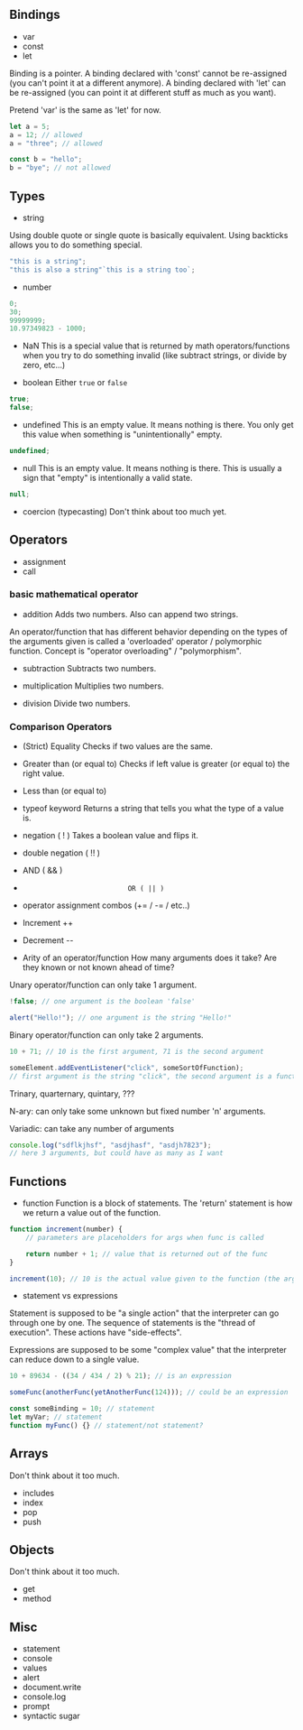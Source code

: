## Bindings

-   var
-   const
-   let

Binding is a pointer. A binding declared with 'const' cannot be re-assigned (you can't point it at a different anymore). A binding declared with 'let' can be re-assigned (you can point it at different stuff as much as you want).

Pretend 'var' is the same as 'let' for now.

```js
let a = 5;
a = 12; // allowed
a = "three"; // allowed

const b = "hello";
b = "bye"; // not allowed
```

## Types

-   string

Using double quote or single quote is basically equivalent. Using backticks allows you to do something special.

```js
"this is a string";
"this is also a string"`this is a string too`;
```

-   number

```js
0;
30;
99999999;
10.97349823 - 1000;
```

-   NaN
    This is a special value that is returned by math operators/functions when you try to do something invalid (like subtract strings, or divide by zero, etc...)

-   boolean
    Either `true` or `false`

```js
true;
false;
```

-   undefined
    This is an empty value. It means nothing is there. You only get this value when something is "unintentionally" empty.

```js
undefined;
```

-   null
    This is an empty value. It means nothing is there. This is usually a sign that "empty" is intentionally a valid state.

```js
null;
```

-   coercion (typecasting)
    Don't think about too much yet.

## Operators

-   assignment
-   call

### basic mathematical operator

-   addition
    Adds two numbers. Also can append two strings.

An operator/function that has different behavior depending on the types of the arguments given is called a 'overloaded' operator / polymorphic function. Concept is "operator overloading" / "polymorphism".

-   subtraction
    Subtracts two numbers.

-   multiplication
    Multiplies two numbers.

-   division
    Divide two numbers.

### Comparison Operators

-   (Strict) Equality
    Checks if two values are the same.

-   Greater than (or equal to)
    Checks if left value is greater (or equal to) the right value.

-   Less than (or equal to)

-   typeof keyword
    Returns a string that tells you what the type of a value is.

-   negation ( ! )
    Takes a boolean value and flips it.

-   double negation ( !! )

-   AND ( && )

-                               OR ( || )

-   operator assignment combos (+= / -= / etc..)
-   Increment ++
-   Decrement --

-   Arity of an operator/function
    How many arguments does it take? Are they known or not known ahead of time?

Unary operator/function can only take 1 argument.

```js
!false; // one argument is the boolean 'false'

alert("Hello!"); // one argument is the string "Hello!"
```

Binary operator/function can only take 2 arguments.

```js
10 + 71; // 10 is the first argument, 71 is the second argument

someElement.addEventListener("click", someSortOfFunction);
// first argument is the string "click", the second argument is a function to call when the event happens
```

Trinary, quarternary, quintary, ???

N-ary: can only take some unknown but fixed number 'n' arguments.

Variadic: can take any number of arguments

```js
console.log("sdflkjhsf", "asdjhasf", "asdjh7823");
// here 3 arguments, but could have as many as I want
```

## Functions

-   function
    Function is a block of statements. The 'return' statement is how we return a value out of the function.

```js
function increment(number) {
	// parameters are placeholders for args when func is called

	return number + 1; // value that is returned out of the func
}

increment(10); // 10 is the actual value given to the function (the argument) when we call it (ask it to be executed)
```

-   statement vs expressions

Statement is supposed to be "a single action" that the interpreter can go through one by one. The sequence of statements is the "thread of execution". These actions have "side-effects".

Expressions are supposed to be some "complex value" that the interpreter can reduce down to a single value.

```js
10 + 89634 - ((34 / 434 / 2) % 21); // is an expression

someFunc(anotherFunc(yetAnotherFunc(124))); // could be an expression

const someBinding = 10; // statement
let myVar; // statement
function myFunc() {} // statement/not statement?
```

## Arrays

Don't think about it too much.

-   includes
-   index
-   pop
-   push

## Objects

Don't think about it too much.

-   get
-   method

## Misc

-   statement
-   console
-   values
-   alert
-   document.write
-   console.log
-   prompt
-   syntactic sugar
